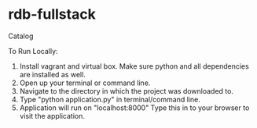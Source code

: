 rdb-fullstack
=============

Catalog

To Run Locally:
  1. Install vagrant and virtual box. Make sure python and all dependencies are installed as well.
  2. Open up your terminal or command line.
  3. Navigate to the directory in which the project was downloaded to.
  4. Type "python application.py" in terminal/command line.
  5. Application will run on "localhost:8000" Type this in to your browser to visit the application.
